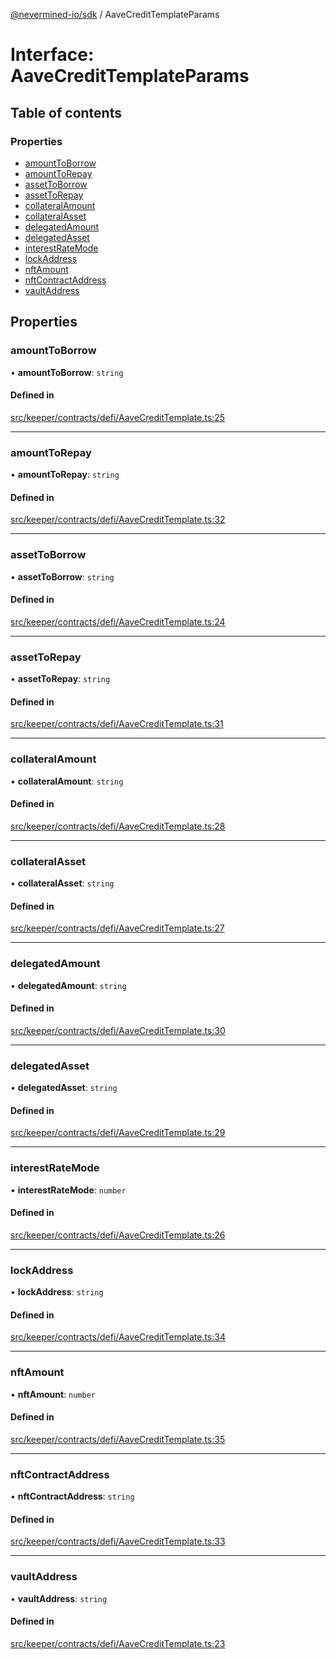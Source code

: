 [@nevermined-io/sdk](../code-reference.md) / AaveCreditTemplateParams

# Interface: AaveCreditTemplateParams

## Table of contents

### Properties

- [amountToBorrow](AaveCreditTemplateParams.md#amounttoborrow)
- [amountToRepay](AaveCreditTemplateParams.md#amounttorepay)
- [assetToBorrow](AaveCreditTemplateParams.md#assettoborrow)
- [assetToRepay](AaveCreditTemplateParams.md#assettorepay)
- [collateralAmount](AaveCreditTemplateParams.md#collateralamount)
- [collateralAsset](AaveCreditTemplateParams.md#collateralasset)
- [delegatedAmount](AaveCreditTemplateParams.md#delegatedamount)
- [delegatedAsset](AaveCreditTemplateParams.md#delegatedasset)
- [interestRateMode](AaveCreditTemplateParams.md#interestratemode)
- [lockAddress](AaveCreditTemplateParams.md#lockaddress)
- [nftAmount](AaveCreditTemplateParams.md#nftamount)
- [nftContractAddress](AaveCreditTemplateParams.md#nftcontractaddress)
- [vaultAddress](AaveCreditTemplateParams.md#vaultaddress)

## Properties

### amountToBorrow

• **amountToBorrow**: `string`

#### Defined in

[src/keeper/contracts/defi/AaveCreditTemplate.ts:25](https://github.com/nevermined-io/sdk-js/blob/bb26f8ab/src/keeper/contracts/defi/AaveCreditTemplate.ts#L25)

---

### amountToRepay

• **amountToRepay**: `string`

#### Defined in

[src/keeper/contracts/defi/AaveCreditTemplate.ts:32](https://github.com/nevermined-io/sdk-js/blob/bb26f8ab/src/keeper/contracts/defi/AaveCreditTemplate.ts#L32)

---

### assetToBorrow

• **assetToBorrow**: `string`

#### Defined in

[src/keeper/contracts/defi/AaveCreditTemplate.ts:24](https://github.com/nevermined-io/sdk-js/blob/bb26f8ab/src/keeper/contracts/defi/AaveCreditTemplate.ts#L24)

---

### assetToRepay

• **assetToRepay**: `string`

#### Defined in

[src/keeper/contracts/defi/AaveCreditTemplate.ts:31](https://github.com/nevermined-io/sdk-js/blob/bb26f8ab/src/keeper/contracts/defi/AaveCreditTemplate.ts#L31)

---

### collateralAmount

• **collateralAmount**: `string`

#### Defined in

[src/keeper/contracts/defi/AaveCreditTemplate.ts:28](https://github.com/nevermined-io/sdk-js/blob/bb26f8ab/src/keeper/contracts/defi/AaveCreditTemplate.ts#L28)

---

### collateralAsset

• **collateralAsset**: `string`

#### Defined in

[src/keeper/contracts/defi/AaveCreditTemplate.ts:27](https://github.com/nevermined-io/sdk-js/blob/bb26f8ab/src/keeper/contracts/defi/AaveCreditTemplate.ts#L27)

---

### delegatedAmount

• **delegatedAmount**: `string`

#### Defined in

[src/keeper/contracts/defi/AaveCreditTemplate.ts:30](https://github.com/nevermined-io/sdk-js/blob/bb26f8ab/src/keeper/contracts/defi/AaveCreditTemplate.ts#L30)

---

### delegatedAsset

• **delegatedAsset**: `string`

#### Defined in

[src/keeper/contracts/defi/AaveCreditTemplate.ts:29](https://github.com/nevermined-io/sdk-js/blob/bb26f8ab/src/keeper/contracts/defi/AaveCreditTemplate.ts#L29)

---

### interestRateMode

• **interestRateMode**: `number`

#### Defined in

[src/keeper/contracts/defi/AaveCreditTemplate.ts:26](https://github.com/nevermined-io/sdk-js/blob/bb26f8ab/src/keeper/contracts/defi/AaveCreditTemplate.ts#L26)

---

### lockAddress

• **lockAddress**: `string`

#### Defined in

[src/keeper/contracts/defi/AaveCreditTemplate.ts:34](https://github.com/nevermined-io/sdk-js/blob/bb26f8ab/src/keeper/contracts/defi/AaveCreditTemplate.ts#L34)

---

### nftAmount

• **nftAmount**: `number`

#### Defined in

[src/keeper/contracts/defi/AaveCreditTemplate.ts:35](https://github.com/nevermined-io/sdk-js/blob/bb26f8ab/src/keeper/contracts/defi/AaveCreditTemplate.ts#L35)

---

### nftContractAddress

• **nftContractAddress**: `string`

#### Defined in

[src/keeper/contracts/defi/AaveCreditTemplate.ts:33](https://github.com/nevermined-io/sdk-js/blob/bb26f8ab/src/keeper/contracts/defi/AaveCreditTemplate.ts#L33)

---

### vaultAddress

• **vaultAddress**: `string`

#### Defined in

[src/keeper/contracts/defi/AaveCreditTemplate.ts:23](https://github.com/nevermined-io/sdk-js/blob/bb26f8ab/src/keeper/contracts/defi/AaveCreditTemplate.ts#L23)
